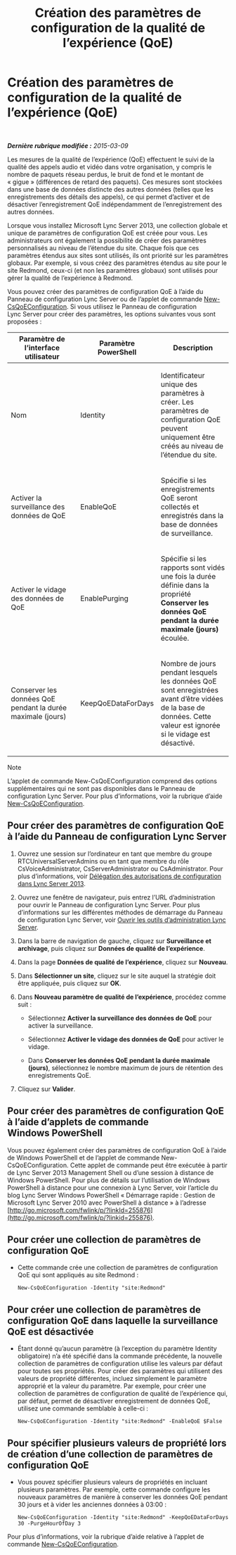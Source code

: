 ﻿---
title: Création des paramètres de configuration de la qualité de l’expérience (QoE)
TOCTitle: Création des paramètres de configuration de la qualité de l’expérience (QoE)
ms:assetid: 64f05569-07c7-4f76-a96b-ea4125a510d5
ms:mtpsurl: https://technet.microsoft.com/fr-fr/library/Gg521006(v=OCS.15)
ms:contentKeyID: 49297429
ms.date: 05/20/2016
mtps_version: v=OCS.15
ms.translationtype: HT
---

# Création des paramètres de configuration de la qualité de l’expérience (QoE)

 

_**Dernière rubrique modifiée :** 2015-03-09_

Les mesures de la qualité de l’expérience (QoE) effectuent le suivi de la qualité des appels audio et vidéo dans votre organisation, y compris le nombre de paquets réseau perdus, le bruit de fond et le montant de « gigue » (différences de retard des paquets). Ces mesures sont stockées dans une base de données distincte des autres données (telles que les enregistrements des détails des appels), ce qui permet d’activer et de désactiver l’enregistrement QoE indépendamment de l’enregistrement des autres données.

Lorsque vous installez Microsoft Lync Server 2013, une collection globale et unique de paramètres de configuration QoE est créée pour vous. Les administrateurs ont également la possibilité de créer des paramètres personnalisés au niveau de l’étendue du site. Chaque fois que ces paramètres étendus aux sites sont utilisés, ils ont priorité sur les paramètres globaux. Par exemple, si vous créez des paramètres étendus au site pour le site Redmond, ceux-ci (et non les paramètres globaux) sont utilisés pour gérer la qualité de l’expérience à Redmond.

Vous pouvez créer des paramètres de configuration QoE à l’aide du Panneau de configuration Lync Server ou de l’applet de commande [New-CsQoEConfiguration](https://docs.microsoft.com/en-us/powershell/module/skype/New-CsQoEConfiguration). Si vous utilisez le Panneau de configuration Lync Server pour créer des paramètres, les options suivantes vous sont proposées :


<table>
<colgroup>
<col style="width: 33%" />
<col style="width: 33%" />
<col style="width: 33%" />
</colgroup>
<thead>
<tr class="header">
<th>Paramètre de l’interface utilisateur</th>
<th>Paramètre PowerShell</th>
<th>Description</th>
</tr>
</thead>
<tbody>
<tr class="odd">
<td><p>Nom</p></td>
<td><p>Identity</p></td>
<td><p>Identificateur unique des paramètres à créer. Les paramètres de configuration QoE peuvent uniquement être créés au niveau de l’étendue du site.</p></td>
</tr>
<tr class="even">
<td><p>Activer la surveillance des données de QoE</p></td>
<td><p>EnableQoE</p></td>
<td><p>Spécifie si les enregistrements QoE seront collectés et enregistrés dans la base de données de surveillance.</p></td>
</tr>
<tr class="odd">
<td><p>Activer le vidage des données de QoE</p></td>
<td><p>EnablePurging</p></td>
<td><p>Spécifie si les rapports sont vidés une fois la durée définie dans la propriété <strong>Conserver les données QoE pendant la durée maximale (jours)</strong> écoulée.</p></td>
</tr>
<tr class="even">
<td><p>Conserver les données QoE pendant la durée maximale (jours)</p></td>
<td><p>KeepQoEDataForDays</p></td>
<td><p>Nombre de jours pendant lesquels les données QoE sont enregistrées avant d’être vidées de la base de données. Cette valeur est ignorée si le vidage est désactivé.</p></td>
</tr>
</tbody>
</table>


> [!note]  
> L’applet de commande New-CsQoEConfiguration comprend des options supplémentaires qui ne sont pas disponibles dans le Panneau de configuration Lync Server. Pour plus d’informations, voir la rubrique d’aide <a href="https://docs.microsoft.com/en-us/powershell/module/skype/New-CsQoEConfiguration">New-CsQoEConfiguration</a>.

## Pour créer des paramètres de configuration QoE à l’aide du Panneau de configuration Lync Server

1.  Ouvrez une session sur l’ordinateur en tant que membre du groupe RTCUniversalServerAdmins ou en tant que membre du rôle CsVoiceAdministrator, CsServerAdministrator ou CsAdministrator. Pour plus d’informations, voir [Délégation des autorisations de configuration dans Lync Server 2013](lync-server-2013-delegate-setup-permissions.md).

2.  Ouvrez une fenêtre de navigateur, puis entrez l’URL d’administration pour ouvrir le Panneau de configuration Lync Server. Pour plus d’informations sur les différentes méthodes de démarrage du Panneau de configuration Lync Server, voir [Ouvrir les outils d’administration Lync Server](lync-server-2013-open-lync-server-administrative-tools.md).

3.  Dans la barre de navigation de gauche, cliquez sur **Surveillance et archivage**, puis cliquez sur **Données de qualité de l’expérience**.

4.  Dans la page **Données de qualité de l’expérience**, cliquez sur **Nouveau**.

5.  Dans **Sélectionner un site**, cliquez sur le site auquel la stratégie doit être appliquée, puis cliquez sur **OK**.

6.  Dans **Nouveau paramètre de qualité de l’expérience**, procédez comme suit :
    
      - Sélectionnez **Activer la surveillance des données de QoE** pour activer la surveillance.
    
      - Sélectionnez **Activer le vidage des données de QoE** pour activer le vidage.
    
      - Dans **Conserver les données QoE pendant la durée maximale (jours)**, sélectionnez le nombre maximum de jours de rétention des enregistrements QoE.

7.  Cliquez sur **Valider**.

## Pour créer des paramètres de configuration QoE à l’aide d’applets de commande Windows PowerShell

Vous pouvez également créer des paramètres de configuration QoE à l’aide de Windows PowerShell et de l’applet de commande New-CsQoEConfiguration. Cette applet de commande peut être exécutée à partir de Lync Server 2013 Management Shell ou d’une session à distance de Windows PowerShell. Pour plus de détails sur l’utilisation de Windows PowerShell à distance pour une connexion à Lync Server, voir l’article du blog Lync Server Windows PowerShell « Démarrage rapide : Gestion de Microsoft Lync Server 2010 avec PowerShell à distance » à l’adresse [http://go.microsoft.com/fwlink/p/?linkId=255876](http://go.microsoft.com/fwlink/p/?linkid=255876).

## Pour créer une collection de paramètres de configuration QoE

  - Cette commande crée une collection de paramètres de configuration QoE qui sont appliqués au site Redmond :
    
        New-CsQoEConfiguration -Identity "site:Redmond"

## Pour créer une collection de paramètres de configuration QoE dans laquelle la surveillance QoE est désactivée

  - Étant donné qu’aucun paramètre (à l’exception du paramètre Identity obligatoire) n’a été spécifié dans la commande précédente, la nouvelle collection de paramètres de configuration utilise les valeurs par défaut pour toutes ses propriétés. Pour créer des paramètres qui utilisent des valeurs de propriété différentes, incluez simplement le paramètre approprié et la valeur du paramètre. Par exemple, pour créer une collection de paramètres de configuration de qualité de l’expérience qui, par défaut, permet de désactiver enregistrement de données QoE, utilisez une commande semblable à celle-ci :
    
        New-CsQoEConfiguration -Identity "site:Redmond" -EnableQoE $False

## Pour spécifier plusieurs valeurs de propriété lors de création d’une collection de paramètres de configuration QoE

  - Vous pouvez spécifier plusieurs valeurs de propriétés en incluant plusieurs paramètres. Par exemple, cette commande configure les nouveaux paramètres de manière à conserver les données QoE pendant 30 jours et à vider les anciennes données à 03:00 :
    
        New-CsQoEConfiguration -Identity "site:Redmond" -KeepQoEDataForDays 30 -PurgeHourOfDay 3

Pour plus d’informations, voir la rubrique d’aide relative à l’applet de commande [New-CsQoEConfiguration](https://docs.microsoft.com/en-us/powershell/module/skype/New-CsQoEConfiguration).

